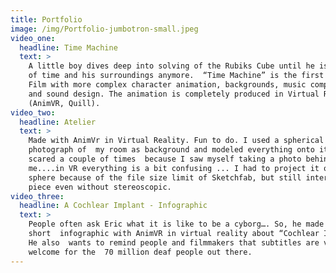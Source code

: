 ```yaml
---
title: Portfolio
image: /img/Portfolio-jumbotron-small.jpeg
video_one:
  headline: Time Machine
  text: >
    A little boy dives deep into solving of the Rubiks Cube until he isn't aware
    of time and his surroundings anymore.  “Time Machine” is the first short
    Film with more complex character animation, backgrounds, music composition
    and sound design. The animation is completely produced in Virtual Realty
    (AnimVR, Quill).
video_two:
  headline: Atelier
  text: >
    Made with AnimVr in Virtual Reality. Fun to do. I used a spherical
    photograph of  my room as background and modeled everything onto it. I was
    scared a couple of times  because I saw myself taking a photo behind
    me....in VR everything is a bit confusing ... I had to project it onto a
    sphere because of the file size limit of Sketchfab, but still interesting
    piece even without stereoscopic.
video_three:
  headline: A Cochlear Implant - Infographic
  text: >
    People often ask Eric what it is like to be a cyborg…. So, he made this
    short  infographic with AnimVR in virtual reality about “Cochlear Implants”.
    He also  wants to remind people and filmmakers that subtitles are very
    welcome for the  70 million deaf people out there.
---
```


